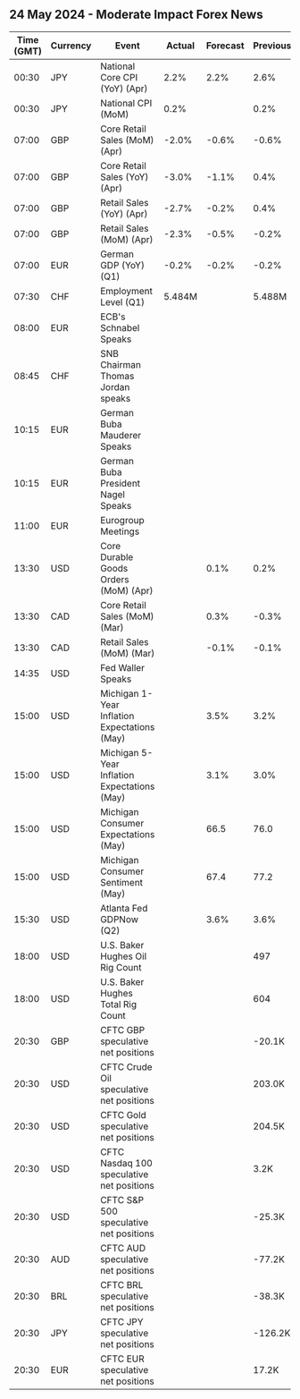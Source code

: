 ## 24 May 2024 - Moderate Impact Forex News

| Time (GMT) | Currency | Event | Actual | Forecast | Previous |
|------|----------|-------|--------|----------|----------|
| 00:30 | JPY | National Core CPI (YoY) (Apr) | 2.2% | 2.2% | 2.6% |
| 00:30 | JPY | National CPI (MoM) | 0.2% |  | 0.2% |
| 07:00 | GBP | Core Retail Sales (MoM) (Apr) | -2.0% | -0.6% | -0.6% |
| 07:00 | GBP | Core Retail Sales (YoY) (Apr) | -3.0% | -1.1% | 0.4% |
| 07:00 | GBP | Retail Sales (YoY) (Apr) | -2.7% | -0.2% | 0.4% |
| 07:00 | GBP | Retail Sales (MoM) (Apr) | -2.3% | -0.5% | -0.2% |
| 07:00 | EUR | German GDP (YoY) (Q1) | -0.2% | -0.2% | -0.2% |
| 07:30 | CHF | Employment Level (Q1) | 5.484M |  | 5.488M |
| 08:00 | EUR | ECB's Schnabel Speaks |  |  |  |
| 08:45 | CHF | SNB Chairman Thomas Jordan speaks |  |  |  |
| 10:15 | EUR | German Buba Mauderer Speaks |  |  |  |
| 10:15 | EUR | German Buba President Nagel Speaks |  |  |  |
| 11:00 | EUR | Eurogroup Meetings |  |  |  |
| 13:30 | USD | Core Durable Goods Orders (MoM) (Apr) |  | 0.1% | 0.2% |
| 13:30 | CAD | Core Retail Sales (MoM) (Mar) |  | 0.3% | -0.3% |
| 13:30 | CAD | Retail Sales (MoM) (Mar) |  | -0.1% | -0.1% |
| 14:35 | USD | Fed Waller Speaks |  |  |  |
| 15:00 | USD | Michigan 1-Year Inflation Expectations (May) |  | 3.5% | 3.2% |
| 15:00 | USD | Michigan 5-Year Inflation Expectations (May) |  | 3.1% | 3.0% |
| 15:00 | USD | Michigan Consumer Expectations (May) |  | 66.5 | 76.0 |
| 15:00 | USD | Michigan Consumer Sentiment (May) |  | 67.4 | 77.2 |
| 15:30 | USD | Atlanta Fed GDPNow (Q2) |  | 3.6% | 3.6% |
| 18:00 | USD | U.S. Baker Hughes Oil Rig Count |  |  | 497 |
| 18:00 | USD | U.S. Baker Hughes Total Rig Count |  |  | 604 |
| 20:30 | GBP | CFTC GBP speculative net positions |  |  | -20.1K |
| 20:30 | USD | CFTC Crude Oil speculative net positions |  |  | 203.0K |
| 20:30 | USD | CFTC Gold speculative net positions |  |  | 204.5K |
| 20:30 | USD | CFTC Nasdaq 100 speculative net positions |  |  | 3.2K |
| 20:30 | USD | CFTC S&P 500 speculative net positions |  |  | -25.3K |
| 20:30 | AUD | CFTC AUD speculative net positions |  |  | -77.2K |
| 20:30 | BRL | CFTC BRL speculative net positions |  |  | -38.3K |
| 20:30 | JPY | CFTC JPY speculative net positions |  |  | -126.2K |
| 20:30 | EUR | CFTC EUR speculative net positions |  |  | 17.2K |
